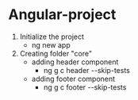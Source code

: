 # Angular-project
1. Initialize the project 
    - ng new app
2. Creating folder "core"
    - adding header component 
        * ng g c header --skip-tests
    - adding footer component 
        * ng g c footer --skip-tests